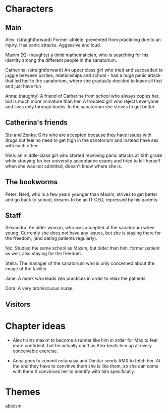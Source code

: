 Characters
===

Main
---

Alex:  (straightforward) Former athlete, prevented from practicing due to an injury. Has panic attacks. Aggessive and loud.

Maxim (X): (naughty) a timid mathematician, who is searching for his identity among the different people in the sanatorium.

Catherina: (straightforward) An upper class girl who tried and succeeded to juggle between parties, relationships and school - had a huge panic attack that led her to the sanatorium, where she gradually decided to leave all that and just have fun

Anna: (naughty) A friend of Catherine from school who always copies her, but is much more immature than her. A troubled girl who rejects everyone and lives only through books. In the sanatorium she strives to get better

Catherina's friends
---

Sisi and Zenka: Girls who are accepted because they have issues with drugs but feel no need to get high in the sanatorium and instead have sex with each other.

Nina: an middle-class girl who started receiving panic attacks at 12th grade while studying for her university acceptance exams and tried to kill herself when she was not admitted, doesn't know where she is.

The bookworms
---

Peter: Nerd, who is a few years younger than Maxim, strives to get better and go back to school, dreams to be an IT CEO, repressed by his parents.


Staff
---

Alexandra: An older woman, who was accepted at the sanatorium when young. Currently she does not have any issues, but she is staying there for the freedom, (and dating patients regularly).

Nic: Studied the same school as Maxim, but older than him, former patient as well, also staying for the freedom.

Stella: The manager of the sanatorium who is only concerned about the image of the facility.

Jane: A monk who leads zen practices in order to relax the patients

Dora: A very promiscuous nurse.

Visitors
---

Chapter ideas
===


- Alex trains maxim to become a runner like him in order for Max to feel more confident, but he actually can't as Alex beats him up at every conceivable exercise. 

- Anna goes to commit eutanasia and Dimitar sends AMX to fetch her. At the end they have to convinve them she is like them, so she can come with them X convinces her to identify with him specifically.


Themes
===
ableism
